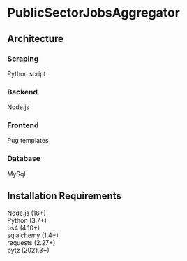# PublicSectorJobsAggregator

## Architecture

### Scraping
Python script

### Backend
Node.js

### Frontend
Pug templates

### Database
MySql

## Installation Requirements 
Node.js (16+)<br/> 
Python (3.7+)<br/>
bs4 (4.10+)<br/>
sqlalchemy (1.4+)<br/>
requests (2.27+)<br/>
pytz (2021.3+)<br/>
